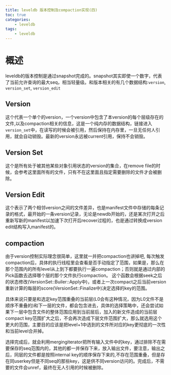 ```yaml
---
title: leveldb 版本控制及compaction实现(四)
toc: true
categories: 
    - leveldb
tags:
    - leveldb
---
```


# 概述

leveldb的版本控制是通过snapshot完成的。snapshot其实即使一个数字，代表了当前允许查询的最大seq，相当轻量级。和版本相关的有几个数据结构:`version`, `version_set`, `version_edit`
<!--more-->
## Version

这个代表一个单个的version，一个version中包含了本version的每个层级存在的文件,以及compaction相关的信息，这是一个纯内存的数据结构，链接进入`version_set`中，在读写的时候会被引用，然后保持在内存里，一旦无任何人引用，就会自动销毁。最新的version永远被current引用，保持不会销毁。

## Version Set

这个是所有处于被其他某些对象引用状态的version的集合，在remove file的时候，会参考这里面所有的文件，只有不在这里面且指定需要删除的文件才会被删除。

## Version Edit

这个表示了两个相邻version之间的文件差异，也是manifest文件中存储的每条记录的格式，最开始的一条version记录，无论是newdb开始的，还是某次打开之后重新写新的manifest以加速下次打开后recover过程的，也是通过转换成version edit结构写入manifest的。

## compaction

由于version控制实际理念很简单，这里就一并把compaction也讲掉吧, 每次触发compaction后，具体的执行线程里会查看是否手动指定了范围，如果是，那么在那个范围内的所有level从上到下都要执行一遍compaction；否则就是通过内部的Pick函数去选择哪个层的那个文件执行compaction。 这个函数会根据seek之后的状态修改(VersionSet::Builer::Apply中)，或者上一次compact之后当前version重新计算的每层的score(VersionSet::Finalize中)决定选择的key的范围。

具体来说只要是和选定key范围重叠的当前层(L0会有这种情况，因为L0文件不是顺序不重叠的)和下一层的文件，都会包含进去，具体的选择策略中，还会尝试如果下一层中包含文件的整体范围应用到当前层后，加入的新文件造成的当前层compact key范围扩大之后，不会再次造成下层文件范围扩大，那么就选用这个更大的范围，主要目的应该是把level+1中选到的文件所对应的key更彻底的一次性和当前level合并掉。

选择完成后，就会利用mergingiterator把所有输入文件中的key，通过排除不在需要保存的seq范围内的，其他的都一并保存下来，放入输出文件，要注意，输出之后，同层的文件都是按照internal key的顺序保存下来的,不存在范围重叠，但是存在同userkey但是不同seq的那些key，这是供不同version访问的。完成后，不需要的文件会unref，最终在无人引用的时候被删除。
